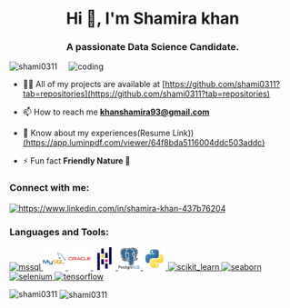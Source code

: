 <h1 align="center">Hi 👋, I'm Shamira khan</h1>
<h3 align="center">A passionate Data Science Candidate.</h3>

<img align = "right" alt = "coding" width="400" src="https://user-images.githubusercontent.com/59734313/157189039-c09b3e38-9f42-42c0-ab54-14f1574190a7.gif">


<p align="left"> <img src="https://komarev.com/ghpvc/?username=shami0311&label=Profile%20views&color=0e75b6&style=flat" alt="shami0311" /> </p>

- 👨‍💻 All of my projects are available at [https://github.com/shami0311?tab=repositories](https://github.com/shami0311?tab=repositories)

- 📫 How to reach me **khanshamira93@gmail.com**

- 📄 Know about my experiences(Resume Link)) [(https://app.luminpdf.com/viewer/64f8bda5116004ddc503addc)](https://drive.google.com/file/d/154-D8fTvhFdf1GVA0uc91RgpM40zhjMk/view?usp=drive_link)
- ⚡ Fun fact **Friendly Nature 🤗**

<h3 align="left">Connect with me:</h3>
<p align="left">    
<a href="https://linkedin.com/in/https://www.linkedin.com/in/shamira-khan-437b76204" <target="blank"><img align="center" src="https://raw.githubusercontent.com/rahuldkjain/github-profile-readme-generator/master/src/images/icons/Social/linked-in-alt.svg" alt="https://www.linkedin.com/in/shamira-khan-437b76204" height="30" width="40" /></a>
</p>

<h3 align="left">Languages and Tools:</h3>
<p align="left"> <a href="https://www.microsoft.com/en-us/sql-server" target="_blank" rel="noreferrer"> <img src="https://www.svgrepo.com/show/303229/microsoft-sql-server-logo.svg" alt="mssql" width="40" height="40"/> </a> <a href="https://www.mysql.com/" target="_blank" rel="noreferrer"> <img src="https://raw.githubusercontent.com/devicons/devicon/master/icons/mysql/mysql-original-wordmark.svg" alt="mysql" width="40" height="40"/> </a> <a href="https://www.oracle.com/" target="_blank" rel="noreferrer"> <img src="https://raw.githubusercontent.com/devicons/devicon/master/icons/oracle/oracle-original.svg" alt="oracle" width="40" height="40"/> </a> <a href="https://pandas.pydata.org/" target="_blank" rel="noreferrer"> <img src="https://raw.githubusercontent.com/devicons/devicon/2ae2a900d2f041da66e950e4d48052658d850630/icons/pandas/pandas-original.svg" alt="pandas" width="40" height="40"/> </a> <a href="https://www.postgresql.org" target="_blank" rel="noreferrer"> <img src="https://raw.githubusercontent.com/devicons/devicon/master/icons/postgresql/postgresql-original-wordmark.svg" alt="postgresql" width="40" height="40"/> </a> <a href="https://www.python.org" target="_blank" rel="noreferrer"> <img src="https://raw.githubusercontent.com/devicons/devicon/master/icons/python/python-original.svg" alt="python" width="40" height="40"/> </a> <a href="https://scikit-learn.org/" target="_blank" rel="noreferrer"> <img src="https://upload.wikimedia.org/wikipedia/commons/0/05/Scikit_learn_logo_small.svg" alt="scikit_learn" width="40" height="40"/> </a> <a href="https://seaborn.pydata.org/" target="_blank" rel="noreferrer"> <img src="https://seaborn.pydata.org/_images/logo-mark-lightbg.svg" alt="seaborn" width="40" height="40"/> </a> <a href="https://www.selenium.dev" target="_blank" rel="noreferrer"> <img src="https://raw.githubusercontent.com/detain/svg-logos/780f25886640cef088af994181646db2f6b1a3f8/svg/selenium-logo.svg" alt="selenium" width="40" height="40"/> </a> <a href="https://www.tensorflow.org" target="_blank" rel="noreferrer"> <img src="https://www.vectorlogo.zone/logos/tensorflow/tensorflow-icon.svg" alt="tensorflow" width="40" height="40"/> </a> </p>

<p><img align="left" src="https://github-readme-stats.vercel.app/api/top-langs?username=shami0311&show_icons=true&locale=en&layout=compact" alt="shami0311" /></p>

<p>&nbsp;<img align="center" src="https://github-readme-stats.vercel.app/api?username=shami0311&show_icons=true&locale=en" alt="shami0311" /></p>




